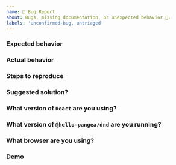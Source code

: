 ```yaml
---
name: 🐛 Bug Report
about: Bugs, missing documentation, or unexpected behavior 🤔.
labels: 'unconfirmed-bug, untriaged'
---
```


<!--
## Common issues setup guide

We have created a common setup issues guide to help you troubleshoot common setup problems:

https://github.com/react-forked/dnd/blob/main/docs/guides/common-setup-issues.md

## Check your console

In development builds we log warnings to the console for common setup issues. Please have a look to see if it can give you information in overcoming your issue

## Are you new to rfd?
If you are new to `@hello-pangea/dnd` we recommend taking at look at our getting started course: https://egghead.io/courses/beautiful-and-accessible-drag-and-drop-with-react-beautiful-dnd (This is using [react-beautiful-dnd](https://github.com/atlassian/react-beautiful-dnd))

It will give you a good base understanding of how everything fits together. This can often be the best help in overcoming your issue.

## Duplicates

Before raising a feature request or bug please search through our open and closed issues to see if there is something similar. If you do find one similar you can show it is important to you by adding a reaction (such as 👍) to the issue

Open and closed issues:
https://github.com/react-forked/dnd/issues?utf8=%E2%9C%93&q=is%3Aopen%20is%3Aclosed%20is%3Aissue%20
-->

### Expected behavior

### Actual behavior

### Steps to reproduce

### Suggested solution?

<!--
  Do you have any ideas on how we could fix this?
  It is okay if you have no idea!
-->

### What version of `React` are you using?

<!--
  Take a look at your package.json
  Ensure that it satisfies our peer dependency version - see our package.json. (Currently it is "^16.8.0")
-->

### What version of `@hello-pangea/dnd` are you running?

<!--
  We will only look into issues that are effecting the latest version. At this stage we are not releasing fixes for previous releases
-->

### What browser are you using?

<!--
Keep in mind our supported browser matrix https://confluence.atlassian.com/cloud/supported-browsers-744721663.html
If you raise a bug that is not in a supported version we will not be fixing it
-->

### Demo

<!--
Please provide an example to show the issue. Here is a boilerplate to help you get started:
https://codesandbox.io/s/k260nyxq9v

If you paste a big block of code it can be difficult to debug it.

If it is a visual bug, a video or a gif would be helpful also.

Issues without demo's may not be investigated
-->

<!--
## Note: stale issues will be removed

When a maintainer asks a question about an issue and it is not responded to within a reasonable time frame then the issue will be closed. We don't want this to happen - but we also do not want to accumulate stale issues
--->
